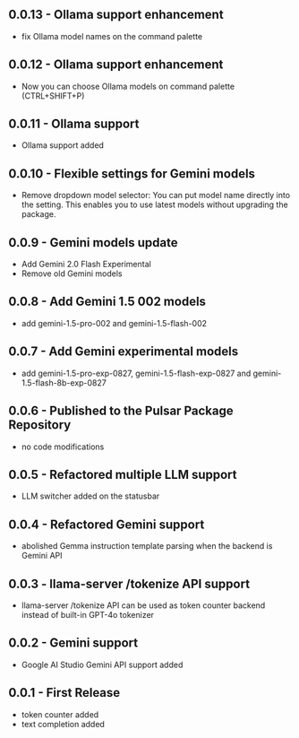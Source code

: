 ## 0.0.13 - Ollama support enhancement

- fix Ollama model names on the command palette

## 0.0.12 - Ollama support enhancement

- Now you can choose Ollama models on command palette (CTRL+SHIFT+P)

## 0.0.11 - Ollama support

- Ollama support added

## 0.0.10 - Flexible settings for Gemini models

- Remove dropdown model selector: You can put model name directly into the setting. This enables you to use latest models without upgrading the package.

## 0.0.9 - Gemini models update

- Add Gemini 2.0 Flash Experimental
- Remove old Gemini models

## 0.0.8 - Add Gemini 1.5 002 models

- add gemini-1.5-pro-002 and gemini-1.5-flash-002

## 0.0.7 - Add Gemini experimental models

- add gemini-1.5-pro-exp-0827, gemini-1.5-flash-exp-0827 and gemini-1.5-flash-8b-exp-0827

## 0.0.6 - Published to the Pulsar Package Repository

- no code modifications

## 0.0.5 - Refactored multiple LLM support

- LLM switcher added on the statusbar

## 0.0.4 - Refactored Gemini support

- abolished Gemma instruction template parsing when the backend is Gemini API

## 0.0.3 - llama-server /tokenize API support

- llama-server /tokenize API can be used as token counter backend instead of built-in GPT-4o tokenizer

## 0.0.2 - Gemini support

- Google AI Studio Gemini API support added

## 0.0.1 - First Release

- token counter added
- text completion added
